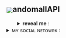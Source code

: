 <h2 align = "center"><img src = "https://randomall.ru/favicon.ico" align = "center">andomallAPI</h2>
<details align = "center">
<summary>𝐫𝐞𝐯𝐞𝐚𝐥 𝐦𝐞 : </summary>

###### This library is designed to work with the randomall.ru site API/Эта библиотека предназначена для работы с API сайта randomall.ru.
###### example/Пример :

```py3
from randomallAPI import RandomallAPI
randomallAPI = RandomallAPI()
randomallAPI.login(email = 'email', password = 'password')
id = randomallAPI.gens(id = 'id').id[0]
print(randomallAPI.like(id = id))
```
</details>

<details align = "center">
<summary>ᴍʏ sᴏᴄɪᴀʟ ɴᴇᴛᴏᴡʀᴋ : </summary>
<br>
<a href = "https://t.me/Proxy1Mallet" target="_blank">
<img src = "https://img.shields.io/badge/ᴛᴇʟᴇɢʀᴀᴍ-92000a?logo=telegram&logoColor=FFFFFF&labelColor=000000">
<a href = "https://discordapp.com/users/875370793100533862/" target="_blank">
<img src = "https://img.shields.io/badge/ᴅɪsᴄᴏʀᴅ-92000a?logo=discord&logoColor=FFFFFF&labelColor=000000">
</br>
</details>
